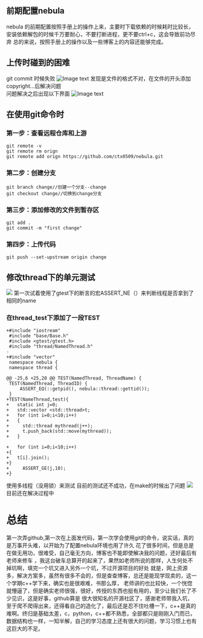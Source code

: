 ## 前期配置nebula
nebula 的前期配置按照手册上的操作上来，主要时下载依赖的时候耗时比较长，安装依赖解包的时候千万要耐心，不要打断进程，更不要ctrl+c，这会导致前功尽弃
总的来说，按照手册上的操作以及一些博客上的内容还能够完成。
## 上传时碰到的困难
git commit 时候失败
![Image text](https://github.com/ctx0509/hello-world/blob/master/image/TIM%E5%9B%BE%E7%89%8720191227015202.png?raw=true)
发现是文件的格式不对，在文件的开头添加copyright...后解决问题  
问题解决之后出现以下界面
![Image text](https://github.com/ctx0509/hello-world/blob/master/image/TIM%E5%9B%BE%E7%89%8720191227015218.png)
## 在使用git命令时
### 第一步：查看远程仓库和上游
```
git remote -v 
git remote rm orign
git remote add orign https://github.com/ctx0509/nebula.git
```

### 第二步：创建分支
```
git branch change//创建一个分支--change
git checkout change//切换到change分支
```
### 第三步：添加修改的文件到暂存区

```
git add .
git commit -m "first change"
```
### 第四步：上传代码
```
git push --set-upstream origin change
```

## 修改thread下的单元测试
![](https://github.com/ctx0509/hello-world/blob/master/image/image.png)
第一次试着使用了gtest下的断言的宏ASSERT_NE（）来判断线程是否拿到了相同的name

### 在thread_test下添加了一段TEST
```
+#include "iostream"
 #include "base/Base.h"
 #include <gtest/gtest.h>
 #include "thread/NamedThread.h"
-
+#include "vector"
 namespace nebula {
 namespace thread {

@@ -25,6 +25,20 @@ TEST(NamedThread, ThreadName) {
 TEST(NamedThread, ThreadID) {
     ASSERT_EQ(::getpid(), nebula::thread::gettid());
 }
+TEST(NameThread,test){
+   static int j=0;
+   std::vector <std::thread>t;
+   for (int i=0;i<10;i++)
+   {
+     std::thread mythread(j++);
+     t.push_back(std::move(mythread));
+   }

+   for (int i=0;i<10;i++)
+{
+   t[i].join();
+}
+     ASSERT_GE(j,10);
+}
```
使用多线程（没用锁）来测试
目前的测试还不成功，在make的时候出了问题
![](https://github.com/ctx0509/hello-world/blob/master/image/VWWN8ILF4Q%5D8S)
目前还在解决过程中
# 总结
第一次弄github,第一次在上面发代码，第一次学会使用git的命令，说实话，真的是万事开头难，以开始为了配置nebula环境也用了许久
花了很多时间，但是总是在做无用功，很难受，自己毫无方向，博客也不能即使解决我的问题，还好最后有老师来修车
，我这台破车总算开的起来了，果然如老师所说的那样，人生何处不掉坑啊，填完一个坑又进入另外一个坑，不过开源项目的好处
就是，网上资源多，解决方案多，虽然有很多不会的，但是查查博客，总还是能现学现卖的，这一个学期c++学下来，确实也是很艰难，书那么厚，
老师讲的也比较快，一个恍惚就懵逼了，但是确实老师很强，很好，传授的东西也挺有用的，至少让我们长了不少见识，这是好事，github算是
很大很知名的开源社区了，感谢老师带我入坑，至于爬不爬得出来，还得看自己的造化了，最后还是忍不住吐槽一下，c++是真的难啊。终归是基础太差，c，python，c++都不熟悉，全部都只是刚刚入门而已，数据结构也一样，一知半解，自己的学习态度上还有很大的问题，学习习惯上也有这巨大的不足。
